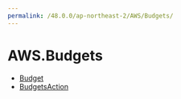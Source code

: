 ```yaml
---
permalink: /48.0.0/ap-northeast-2/AWS/Budgets/
---
```


# AWS.Budgets



* [Budget](Budget.md)
* [BudgetsAction](BudgetsAction.md)